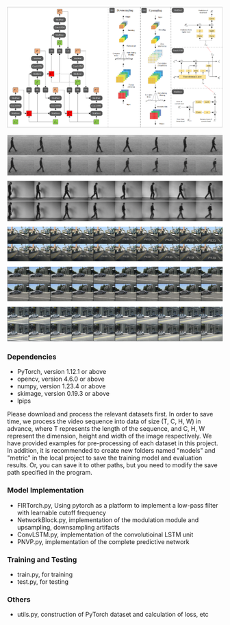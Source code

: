 

![image](images/TotalNet.png) 

 

![image](images/additional_experiment.png)

### Dependencies
* PyTorch, version 1.12.1 or above
* opencv, version 4.6.0 or above
* numpy, version 1.23.4 or above
* skimage, version 0.19.3 or above
* lpips

Please download and process the relevant datasets first. In order to save time, we process the video sequence into data of size (T, C, H, W) in advance, where T represents the length of the sequence, and C, H, W represent the dimension, height and width of the image respectively. We have provided examples for pre-processing of each dataset in this project. In addition, it is recommended to create new folders named "models" and "metric" in the local project to save the training model and evaluation results. Or, you can save it to other paths, but you need to modify the save path specified in the program.

### Model Implementation
* FIRTorch.py, Using pytorch as a platform to implement a low-pass filter with learnable cutoff frequency
* NetworkBlock.py, implementation of the modulation module and upsampling, downsampling artifacts
* ConvLSTM.py, implementation of the convolutioinal LSTM unit
* PNVP.py, implementation of the complete predictive network

### Training and Testing
* train.py, for training
* test.py, for testing

### Others
* utils.py, construction of PyTorch dataset and calculation of loss, etc
